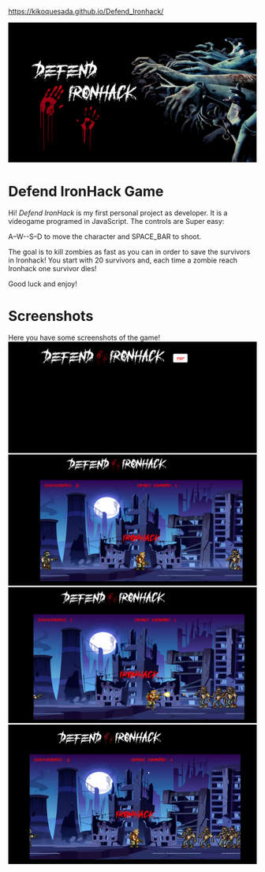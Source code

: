 https://kikoquesada.github.io/Defend_Ironhack/

<!DOCTYPE html>
<html>

<head>
  <meta charset="utf-8">
  <meta name="viewport" content="width=device-width, initial-scale=1.0">
  <link rel="stylesheet" href="https://stackedit.io/style.css" />
</head>

<body class="stackedit">
  <div class="stackedit__html"><p><img src="https://github.com/KikoQuesada/Defend_Ironhack/blob/main/assets/img/Defend%20Ironhack.png?raw=true" alt="enter image description here"></p>
<h1 id="defend-ironhack-game">Defend IronHack Game</h1>
<p>Hi! <em>Defend IronHack</em> is my first personal project as developer. It is a videogame programed in JavaScript. The controls are Super easy:</p>
<p>A–W--S–D to move the character and SPACE_BAR to shoot.</p>
<p>The goal is to kill zombies as fast as you can in order to save the survivors in Ironhack! You start with 20 survivors and, each time a zombie reach Ironhack one survivor dies!</p>
<p>Good luck and enjoy!</p>
<h1 id="screenshots">Screenshots</h1>
<p>Here you have some screenshots of the game!<br>
<img src="https://github.com/KikoQuesada/Defend_Ironhack/blob/main/assets/img/Screenshot1.png?raw=true" alt="enter image description here"><br>
<img src="https://github.com/KikoQuesada/Defend_Ironhack/blob/main/assets/img/Screenshot2.png?raw=true" alt="enter image description here"><br>
<img src="https://github.com/KikoQuesada/Defend_Ironhack/blob/main/assets/img/Screenshot3.png?raw=true" alt="enter image description here"><br>
<img src="https://github.com/KikoQuesada/Defend_Ironhack/blob/main/assets/img/screen-recording%20%28online-video-cutter.com%29.gif?raw=true" alt="enter image description here"></p>
</div>
</body>

</html>
